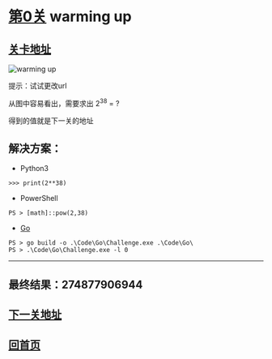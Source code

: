# [第0关][1] warming up

## [关卡地址][1]

![warming up][2]

提示：试试更改url

从图中容易看出，需要求出 $2^{38}$ = ?

得到的值就是下一关的地址

## 解决方案：

* Python3

```
>>> print(2**38)
```

* PowerShell

```
PS > [math]::pow(2,38)
```

* [Go][3]

```
PS > go build -o .\Code\Go\Challenge.exe .\Code\Go\
PS > .\Code\Go\Challenge.exe -l 0
```

---
## 最终结果：274877906944

## [下一关地址][4]

## [回首页][5]

[1]: http://www.pythonchallenge.com/pc/def/0.html
[2]: http://www.pythonchallenge.com/pc/def/calc.jpg "warming up"
[3]: ../Code/Go/Challenge000.go "点我查看源码"
[4]: http://www.pythonchallenge.com/pc/def/274877906944.html
[5]: ../README.md "回首页"
